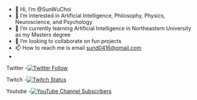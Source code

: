 - 👋 Hi, I’m @SunWuChoi
- 👀 I’m interested in Artificial Intelligence, Philosophy, Physics, Neuroscience, and Psychology
- 🌱 I’m currently learning Artificial Intelligence in Northeastern University as my Masters degree
- 💞️ I’m looking to collaborate on fun projects
- 📫 How to reach me is email sund0416@gmail.com
- 

Twitter -[![Twitter Follow](https://img.shields.io/twitter/follow/Sund0416?style=social)](https://twitter.com/Sund0416)

Twitch  -[![Twitch Status](https://img.shields.io/twitch/status/SunWuChoi?style=social)](https://www.twitch.tv/sunwuchoi)

Youtube -[![YouTube Channel Subscribers](https://img.shields.io/youtube/channel/subscribers/UC_Yfuux-CgwDqwNczY9g-nA?style=social)](https://www.youtube.com/channel/UC_Yfuux-CgwDqwNczY9g-nA)
